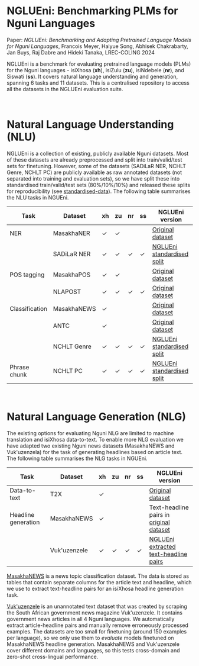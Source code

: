 # NGLUEni:  Benchmarking PLMs for Nguni Languages

Paper: *NGLUEni: Benchmarking and Adapting Pretrained Language Models for Nguni Languages*, Francois Meyer, Haiyue Song, Abhisek Chakrabarty, Jan Buys, Raj Dabre and Hideki Tanaka, LREC-COLING 2024

NGLUEni is a benchmark for evaluating pretrained language models (PLMs) for the Nguni languages - isiXhosa (**xh**), isiZulu (**zu**), isiNdebele (**nr**), and Siswati (**ss**). It covers natural language understanding and generation, spanning 6 tasks and 11 datasets. This is a centralised repository to access all the datasets in the NGLUEni evaluation suite. 


&nbsp;
# Natural Language Understanding (NLU)

NGLUEni is a collection of existing, publicly available Nguni datasets. Most of these datasets are already preprocessed and split into train/valid/test sets for finetuning. However, some of the datasets (SADiLaR NER, NCHLT Genre, NCHLT PC) are publicly available as raw annotated datasets (not separated into training and evaluation sets), so we have split these into standardised train/valid/test sets (80%/10%/10%) and released these splits for reproducibility (see [standardised-data](https://github.com/francois-meyer/nglueni/tree/main/standardised-data)). The following table summarises the NLU tasks in NGUEni.


| Task                | Dataset       | xh | zu | nr | ss | NGLUEni version |  
|---------------------|---------------|----|----|----|----|------ |
| NER                 | MasakhaNER    | ✓  | ✓  |    |    |  [Original dataset](https://github.com/masakhane-io/masakhane-ner) |
|                     | SADiLaR NER   | ✓  | ✓  | ✓  | ✓  | [NGLUEni standardised split](https://github.com/francois-meyer/nglueni/tree/main/standardised-data/nlu/sadilar-ner) |
| POS tagging         | MasakhaPOS    | ✓  | ✓  |    |    |  [Original dataset](https://github.com/masakhane-io/masakhane-pos) |
|                     | NLAPOST       | ✓  | ✓  | ✓  | ✓  | [Original dataset](https://repo.sadilar.org/handle/20.500.12185/546) |
| Classification      | MasakhaNEWS   | ✓  |    |    |    |  [Original dataset](https://github.com/masakhane-io/masakhane-news) |
|                     | ANTC          | ✓  |    |    |    |   [Original dataset](https://github.com/uds-lsv/afro-maft/tree/main/dataset/ANTC) |      
|                     | NCHLT Genre   | ✓  | ✓  | ✓  | ✓  | [NGLUEni standardised split](https://github.com/francois-meyer/nglueni/tree/main/standardised-data/nlu/nchlt-genre) |
| Phrase chunk        | NCHLT PC      | ✓  | ✓  | ✓  | ✓  | [NGLUEni standardised split](https://github.com/francois-meyer/nglueni/tree/main/standardised-data/nlu/nchlt-pc)  |


&nbsp;
# Natural Language Generation (NLG)


The existing options for evaluating Nguni NLG are limited to machine translation and isiXhosa data-to-text. To enable more NLG evaluation we have adapted two existing Nguni news datasets (MasakhaNEWS  and Vuk'uzenzela) for the task of generating headlines based on article text. The following table summarises the NLG tasks in NGUEni.



| Task                | Dataset       | xh | zu | nr | ss | NGLUEni version |
|---------------------|---------------|----|----|----|----|------|
| Data-to-text        | T2X           | ✓  |    |    |    | [Original dataset](https://github.com/francois-meyer/t2x) |
| Headline generation | MasakhaNEWS   | ✓  |    |    |    | Text-headline pairs in [original dataset](https://github.com/masakhane-io/masakhane-news)  |
|                     | Vuk'uzenzele  | ✓  | ✓  | ✓  | ✓  | [NGLUEni extracted text-headline pairs](https://github.com/francois-meyer/nglueni/tree/main/standardised-data/nlg/vukuzenzele-headline-generation)  |


[MasakhaNEWS](https://github.com/masakhane-io/masakhane-news) is a news topic classification dataset. The data is stored as tables that contain separate columns for the article text and headline, which we use to extract text-headline pairs for an isiXhosa headline generation task.


[Vuk'uzenzele](https://github.com/dsfsi/vukuzenzele-nlp) is an unannotated text dataset that was created by scraping the South African government news magazine Vuk'uzenzele. It contains government news articles in all 4 Nguni languages. We automatically extract article-headline pairs and manually remove erroneously processed examples. The datasets are too small for finetuning (around 150 examples per language), so we only use them to _evaluate_ models finetuned on MasakhaNEWS headline generation. MasakhaNEWS and Vuk'uzenzele cover different domains and languages, so this tests cross-domain and zero-shot cross-lingual performance.